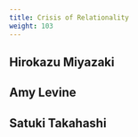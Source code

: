 ```yaml
---
title: Crisis of Relationality
weight: 103
---
```


## Hirokazu Miyazaki

## Amy Levine

## Satuki Takahashi